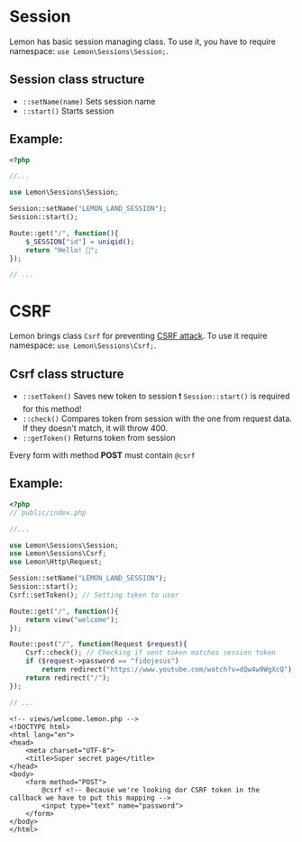 # Session

Lemon has basic session managing class. To use it, you have to require namespace: `use Lemon\Sessions\Session;`.

## Session class structure

- `::setName(name)` Sets session name
- `::start()` Starts session

## Example:

```php
<?php

//...

use Lemon\Sessions\Session;

Session::setName("LEMON_LAND_SESSION");
Session::start();

Route::get("/", function(){
    $_SESSION["id"] = uniqid();
    return "Hello! 👋";
});

// ...
```


# CSRF

Lemon brings class `Csrf` for preventing [CSRF attack](https://en.wikipedia.org/wiki/Cross-site_request_forgery). To use it require namespace: `use Lemon\Sessions\Csrf;`.

## Csrf class structure

- `::setToken()` Saves new token to session ❗ `Session::start()` is required for this method!
- `::check()` Compares token from session with the one from request data. If they doesn't match, it will throw 400.
- `::getToken()` Returns token from session

Every form with method **POST** must contain `@csrf`

## Example:

```php
<?php
// public/index.php

//...

use Lemon\Sessions\Session;
use Lemon\Sessions\Csrf;
use Lemon\Http\Request;

Session::setName("LEMON_LAND_SESSION");
Session::start();
Csrf::setToken(); // Setting token to user

Route::get("/", function(){
    return view("welcome");
});

Route::post("/", function(Request $request){
    Csrf::check(); // Checking if sent token matches session token
    if ($request->password == "fidojesus")
        return redirect("https://www.youtube.com/watch?v=dQw4w9WgXcQ");
    return redirect("/");
});

// ...
```

```jinja
<!-- views/welcome.lemon.php -->
<!DOCTYPE html>
<html lang="en">
<head>
    <meta charset="UTF-8">
    <title>Super secret page</title>
</head>
<body>
    <form method="POST">
        @csrf <!-- Because we're looking dor CSRF token in the callback we have to put this mapping -->
        <input type="text" name="password">
    </form>
</body>
</html>
```
